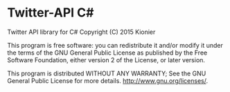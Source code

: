 # Twitter-API C#
Twitter API library for C# 
Copyright (C) 2015 Kionier

This program is free software: you can redistribute it and/or modify
it under the terms of the GNU General Public License as published by
the Free Software Foundation, either version 2 of the License, or later version.

This program is distributed WITHOUT ANY WARRANTY; See the GNU General Public License for more details. <http://www.gnu.org/licenses/>.

